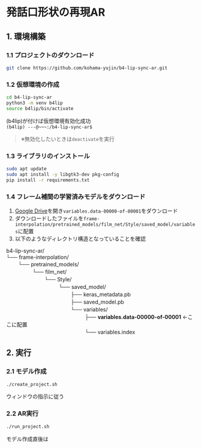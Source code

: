 # 発話口形状の再現AR

## 1. 環境構築
### 1.1 プロジェクトのダウンロード
```bash
git clone https://github.com/kohama-yujin/b4-lip-sync-ar.git
```

### 1.2 仮想環境の作成
```bash
cd b4-lip-sync-ar
python3 -m venv b4lip
source b4lip/bin/activate
```
(b4lip)が付けば仮想環境有効化成功  
`(b4lip) ---@~~~:/b4-lip-sync-ar$`
> ※無効化したいときは`deactivate`を実行

### 1.3 ライブラリのインストール
```bash
sudo apt update
sudo apt install -y libgtk3-dev pkg-config
pip install -r requirements.txt
```

### 1.4 フレーム補間の学習済みモデルをダウンロード
1. [Google Drive](https://drive.google.com/drive/folders/1s9pbFx_bSbinhx5PChJwZqPsyRIlehmZ)を開き`variables.data-00000-of-00001`をダウンロード
1. ダウンロードしたファイルを`frame-interpolation/pretrained_models/film_net/Style/saved_model/variables`に配置
1. 以下のようなディレクトリ構造となっていることを確認

b4-lip-sync-ar/  
└── frame-interpolation/  
　　 └── pretrained_models/  
　　　　　└── film_net/  
　　　　　　　 └── Style/  
　　　　　　　　　　└── saved_model/  
　　　　　　　　　　　　 ├── keras_metadata.pb  
　　　　　　　　　　　　 ├── saved_model.pb  
　　　　　　　　　　　　 └── variables/  
　　　　　　　　　　　　　　　├── **variables.data-00000-of-00001** ←ここに配置  
　　　　　　　　　　　　　　　└── variables.index  


## 2. 実行
### 2.1 モデル作成 
```bash
./create_project.sh
```

ウィンドウの指示に従う

### 2.2 AR実行 
```bash
./run_project.sh
```

モデル作成直後は

